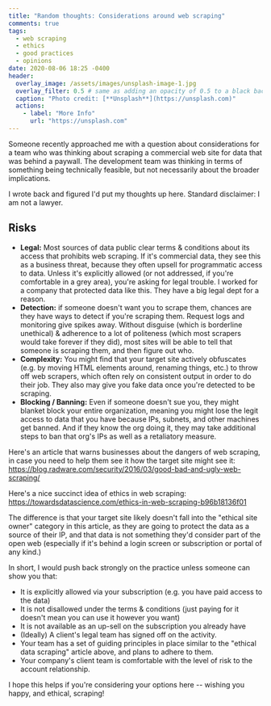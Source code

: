 ```yaml
---
title: "Random thoughts: Considerations around web scraping"
comments: true
tags:
  - web scraping
  - ethics
  - good practices
  - opinions
date: 2020-08-06 18:25 -0400
header:
  overlay_image: /assets/images/unsplash-image-1.jpg
  overlay_filter: 0.5 # same as adding an opacity of 0.5 to a black background
  caption: "Photo credit: [**Unsplash**](https://unsplash.com)"
  actions:
    - label: "More Info"
      url: "https://unsplash.com"
---
```

Someone recently approached me with a question about considerations for a team who was thinking about scraping a commercial web site for data that was behind a paywall. The development team was thinking in terms of something being technically feasible, but not necessarily about the broader implications.

I wrote back and figured I'd put my thoughts up here. Standard disclaimer: I am not a lawyer.

## Risks

* **Legal:** Most sources of data public clear terms & conditions about its access that prohibits web scraping. If it's commercial data, they see this as a business threat, because they often upsell for programmatic access to data. Unless it's explicitly allowed (or not addressed, if you're comfortable in a grey area), you're asking for legal trouble. I worked for a company that protected data like this. They have a big legal dept for a reason.
* **Detection:** if someone doesn't want you to scrape them, chances are they have ways to detect if you're scraping them. Request logs and monitoring give spikes away. Without disguise (which is borderline unethical) & adherence to a lot of politeness (which most scrapers would take forever if they did), most sites will be able to tell that someone is scraping them, and then figure out who.
* **Complexity:** You might find that your target site actively obfuscates (e.g. by moving HTML elements around, renaming things, etc.) to throw off web scrapers, which often rely on consistent output in order to do their job. They also may give you fake data once you're detected to be scraping.
* **Blocking / Banning:** Even if someone doesn't sue you, they might blanket block your entire organization, meaning you might lose the legit access to data that you have because IPs, subnets, and other machines get banned. And if they know the org doing it, they may take additional steps to ban that org's IPs as well as a retaliatory measure.

Here's an article that warns businesses about the dangers of web scraping, in case you need to help them see it how the target site might see it: <https://blog.radware.com/security/2016/03/good-bad-and-ugly-web-scraping/>

Here's a nice succinct idea of ethics in web scraping: <https://towardsdatascience.com/ethics-in-web-scraping-b96b18136f01>

The difference is that your target site likely doesn't fall into the "ethical site owner" category in this article, as they are going to protect the data as a source of their IP, and that data is not something they'd consider part of the open web (especially if it's behind a login screen or subscription or portal of any kind.)

In short, I would push back strongly on the practice unless someone can show you that:

* It is explicitly allowed via your subscription (e.g. you have paid access to the data)
* It is not disallowed under the terms & conditions (just paying for it doesn't mean you can use it however you want)
* It is not available as an up-sell on the subscription you already have
* (Ideally) A client's legal team has signed off on the activity.
* Your team has a set of guiding principles in place similar to the "ethical data scraping" article above, and plans to adhere to them.
* Your company's client team is comfortable with the level of risk to the account relationship.

I hope this helps if you're considering your options here -- wishing you happy, and ethical, scraping!
